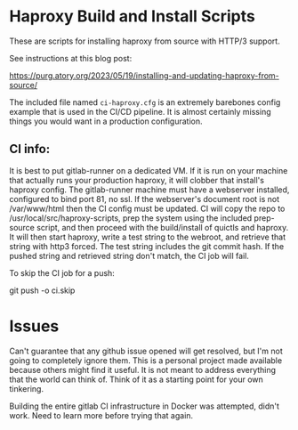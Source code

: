 # Haproxy Build and Install Scripts

These are scripts for installing haproxy from source with HTTP/3 support.

See instructions at this blog post:

https://purg.atory.org/2023/05/19/installing-and-updating-haproxy-from-source/

The included file named `ci-haproxy.cfg` is an extremely barebones config
example that is used in the CI/CD pipeline.  It is almost certainly missing
things you would want in a production configuration.

## CI info:

It is best to put gitlab-runner on a dedicated VM.  If it is run on your
machine that actually runs your production haproxy, it will clobber that
install's haproxy config.  The gitlab-runner machine must have a webserver
installed, configured to bind port 81, no ssl.  If the webserver's document
root is not /var/www/html then the CI config must be updated.  CI will copy
the repo to /usr/local/src/haproxy-scripts, prep the system using the included
prep-source script, and then proceed with the build/install of quictls and
haproxy.  It will then start haproxy, write a test string to the webroot, and
retrieve that string with http3 forced.  The test string includes the git
commit hash.  If the pushed string and retrieved string don't match, the CI
job will fail.

To skip the CI job for a push:

git push -o ci.skip

# Issues

Can't guarantee that any github issue opened will get resolved, but I'm not
going to completely ignore them.  This is a personal project made available
because others might find it useful.  It is not meant to address everything
that the world can think of.  Think of it as a starting point for your own
tinkering.

Building the entire gitlab CI infrastructure in Docker was attempted, didn't
work.  Need to learn more before trying that again.
